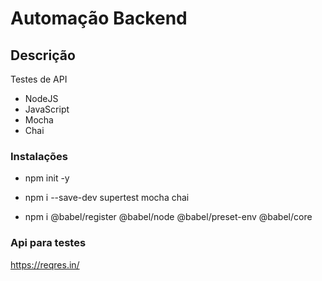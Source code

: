 # Automação Backend

## Descrição
Testes de API
- NodeJS
- JavaScript
- Mocha
- Chai


### Instalações
- npm init -y

- npm i --save-dev supertest mocha chai

- npm i @babel/register @babel/node @babel/preset-env @babel/core

### Api para testes
https://reqres.in/
